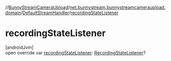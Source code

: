 //[BunnyStreamCameraUpload](../../../index.md)/[net.bunnystream.bunnystreamcameraupload.domain](../index.md)/[DefaultStreamHandler](index.md)/[recordingStateListener](recording-state-listener.md)

# recordingStateListener

[androidJvm]\
open override var [recordingStateListener](recording-state-listener.md): [RecordingStateListener](../../net.bunnystream.bunnystreamcameraupload/-recording-state-listener/index.md)?
